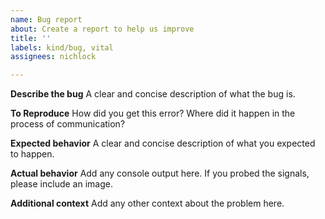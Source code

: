 ```yaml
---
name: Bug report
about: Create a report to help us improve
title: ''
labels: kind/bug, vital
assignees: nichlock

---
```


**Describe the bug**
A clear and concise description of what the bug is.

**To Reproduce**
How did you get this error? Where did it happen in the process of communication?

**Expected behavior**
A clear and concise description of what you expected to happen.

**Actual behavior**
Add any console output here. If you probed the signals, please include an image.

**Additional context**
Add any other context about the problem here.
